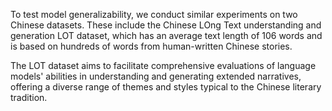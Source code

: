 
To test model generalizability, we conduct similar experiments on two Chinese datasets. These include the Chinese LOng Text understanding and generation LOT dataset, which has an average text length of 106 words and is based on hundreds of words from human-written Chinese stories.

 The LOT dataset aims to facilitate comprehensive evaluations of language models' abilities in understanding and generating extended narratives, offering a diverse range of themes and styles typical to the Chinese literary tradition.
